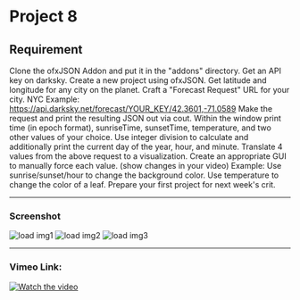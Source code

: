 # Project 8

## Requirement
Clone the ofxJSON Addon and put it in the "addons" directory.
Get an API key on darksky.
Create a new project using ofxJSON.
Get latitude and longitude for any city on the planet.
Craft a "Forecast Request" URL for your city.
NYC Example: https://api.darksky.net/forecast/YOUR_KEY/42.3601,-71.0589
Make the request and print the resulting JSON out via cout.
Within the window print time (in epoch format), sunriseTime, sunsetTime, temperature, and two other values of your choice.
Use integer division to calculate and additionally print the current day of the year, hour, and minute.
Translate 4 values from the above request to a visualization.
Create an appropriate GUI to manually force each value. (show changes in your video)
Example: Use sunrise/sunset/hour to change the background color. Use temperature to change the color of a leaf.
Prepare your first project for next week's crit.
___________
### Screenshot
![load img1](imgs/angry.png)
![load img2](imgs/sad.png)
![load img3](imgs/happy.png)
__________
### Vimeo Link:
[![Watch the video](imgs/link.png)](https://vimeo.com/397219252)

